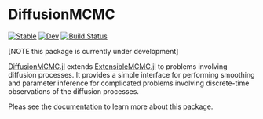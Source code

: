 # DiffusionMCMC

[![Stable](https://img.shields.io/badge/docs-stable-blue.svg)](https://JuliaDiffusionBayes.github.io/DiffusionMCMC.jl/stable)
[![Dev](https://img.shields.io/badge/docs-dev-blue.svg)](https://JuliaDiffusionBayes.github.io/DiffusionMCMC.jl/dev)
[![Build Status](https://travis-ci.com/JuliaDiffusionBayes/DiffusionMCMC.jl.svg?branch=master)](https://travis-ci.com/JuliaDiffusionBayes/DiffusionMCMC.jl)

[NOTE this package is currently under development]

[DiffusionMCMC.jl](https://JuliaDiffusionBayes.github.io/DiffusionMCMC.jl/dev) extends [ExtensibleMCMC.jl](https://JuliaDiffusionBayes.github.io/ExtensibleMCMC.jl/dev) to problems involving diffusion processes. It provides a simple interface for performing smoothing and parameter inference for complicated problems involving discrete-time observations of the diffusion processes.

Pleas see the [documentation](https://JuliaDiffusionBayes.github.io/DiffusionMCMC.jl/dev) to learn more about this package.
